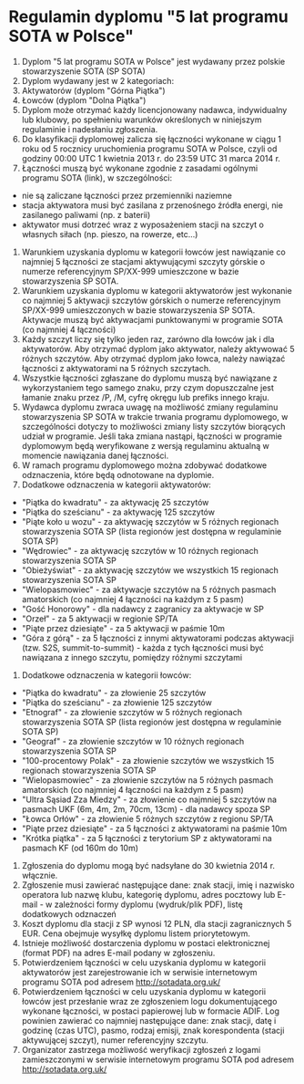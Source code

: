 # Regulamin dyplomu  "5 lat programu SOTA w Polsce"

1. Dyplom "5 lat programu SOTA w Polsce" jest wydawany przez polskie stowarzyszenie SOTA (SP SOTA)
1. Dyplom wydawany jest w 2 kategoriach:
  1. Aktywatorów (dyplom "Górna Piątka")
  2. Łowców (dyplom "Dolna Piątka")
1. Dyplom może otrzymać każdy licencjonowany nadawca, indywidualny lub klubowy, po spełnieniu warunków określonych w niniejszym regulaminie i nadesłaniu zgłoszenia.
1. Do klasyfikacji dyplomowej zalicza się łączności  wykonane w ciągu 1 roku od 5 rocznicy uruchomienia programu SOTA w Polsce, czyli od godziny 00:00 UTC 1 kwietnia 2013 r. do 23:59 UTC 31 marca 2014 r.
1. Łączności muszą być wykonane zgodnie z zasadami ogólnymi programu SOTA (link), w szczególności:
  * nie są zaliczane łączności przez przemienniki naziemne
  * stacja aktywatora musi być zasilana z przenośnego źródła energi, nie zasilanego paliwami (np. z baterii)
  * aktywator musi dotrzeć wraz z wyposażeniem stacji na szczyt o własnych siłach (np. pieszo, na rowerze, etc...)
1. Warunkiem uzyskania dyplomu  w kategorii łowców jest nawiązanie co najmniej 5 łączności ze stacjami aktywującymi szczyty górskie  o numerze referencyjnym SP/XX-999 umieszczone w bazie stowarzyszenia SP SOTA.
1. Warunkiem uzyskania dyplomu w kategorii aktywatorów jest wykonanie co najmniej 5 aktywacji szczytów górskich  o numerze referencyjnym SP/XX-999 umieszczonych w bazie stowarzyszenia SP SOTA. Aktywacje muszą być aktywacjami punktowanymi w programie SOTA (co najmniej 4 łączności)
1. Każdy szczyt liczy się tylko jeden raz, zarówno dla łowców jak i dla aktywatorów. Aby otrzymać dyplom jako aktywator, należy aktywować 5 różnych szczytów. Aby otrzymać dyplom jako łowca, należy nawiązać łączności z aktywatorami na 5 różnych szczytach.
1. Wszystkie łączności zgłaszane do dyplomu muszą być nawiązane z wykorzystaniem tego samego znaku, przy czym dopuszczalne jest łamanie znaku przez /P, /M, cyfrę okręgu lub prefiks innego kraju.
1. Wydawca dyplomu zwraca uwagę na możliwość zmiany regulaminu stowarzyszenia SP SOTA w trakcie trwania programu dyplomowego, w szczególności dotyczy to możliwości zmiany listy szczytów biorących udział w programie. Jeśli taka zmiana nastąpi, łączności w programie dyplomowym będą weryfikowane z wersją regulaminu aktualną w momencie nawiązania danej łączności.
1. W ramach programu dyplomowego można zdobywać dodatkowe odznaczenia, które będą odnotowane na dyplomie.
1. Dodatkowe odznaczenia w kategorii aktywatorów:
  * "Piątka do kwadratu" - za aktywację 25 szczytów
  * "Piątka do sześcianu" - za aktywację 125 szczytów
  * "Piąte koło u wozu" - za aktywację szczytów w 5 różnych regionach stowarzyszenia SOTA SP (lista regionów jest dostępna w regulaminie SOTA SP)
  * "Wędrowiec" - za aktywację szczytów w 10 różnych regionach stowarzyszenia SOTA SP
  * "Obieżyświat" - za aktywację szczytów we wszystkich 15 regionach stowarzyszenia SOTA SP
  * "Wielopasmowiec" - za aktywacje szczytów na 5 różnych pasmach amatorskich (co najmniej 4 łączności na każdym z 5 pasm)
  * "Gość Honorowy" - dla nadawcy z zagranicy za aktywacje w SP
  * "Orzeł" - za 5 aktywacji w regionie SP/TA
  * "Piąte przez dziesiąte" - za 5 aktywacji w paśmie 10m
  * "Góra z górą" - za 5 łączności z innymi aktywatorami podczas aktywacji (tzw. S2S, summit-to-summit) - każda z tych łączności musi być nawiązana z innego szczytu, pomiędzy różnymi szczytami
1. Dodatkowe odznaczenia w kategorii łowców:
  * "Piątka do kwadratu" - za złowienie 25 szczytów
  * "Piątka do sześcianu" - za złowienie 125 szczytów
  * "Etnograf" - za złowienie szczytów w 5 różnych regionach stowarzyszenia SOTA SP (lista regionów jest dostępna w regulaminie SOTA SP)
  * "Geograf" - za złowienie szczytów w 10 różnych regionach stowarzyszenia SOTA SP
  * "100-procentowy Polak" - za złowienie szczytów we wszystkich 15 regionach stowarzyszenia SOTA SP
  * "Wielopasmowiec" - za złowienie szczytów na 5 różnych pasmach amatorskich (co najmniej 4 łączności na każdym z 5 pasm)
  * "Ultra Sąsiad Zza Miedzy" - za złowienie co najmniej 5 szczytów na pasmach UKF (6m, 4m, 2m, 70cm, 13cm) - dla nadawcy spoza SP
  * "Łowca Orłów" - za złowienie 5 różnych szczytów z regionu SP/TA
  * "Piąte przez dziesiąte" - za 5 łączności z aktywatorami na paśmie 10m
  * "Krótka piątka" - za 5 łączności z terytorium SP z aktywatorami na pasmach KF (od 160m do 10m)
1. Zgłoszenia do dyplomu mogą być nadsyłane do 30 kwietnia 2014 r. włącznie.
1. Zgłoszenie musi zawierać następujące dane: znak stacji, imię i nazwisko operatora lub nazwę klubu, kategorię dyplomu, adres pocztowy lub E-mail - w zależności formy dyplomu (wydruk/plik PDF), listę dodatkowych odznaczeń
1. Koszt dyplomu dla stacji z SP wynosi 12 PLN, dla stacji zagranicznych 5 EUR. Cena obejmuje wysyłkę dyplomu listem priorytetowym.
1. Istnieje możliwość dostarczenia dyplomu w postaci elektronicznej (format PDF) na adres E-mail podany w zgłoszeniu.
1. Potwierdzeniem łączności w celu uzyskania dyplomu w kategorii aktywatorów jest zarejestrowanie ich w serwisie internetowym programu SOTA pod adresem http://sotadata.org.uk/
1. Potwierdzeniem łączności w celu uzyskania dyplomu w kategorii łowców jest przesłanie  wraz ze zgłoszeniem logu dokumentującego wykonane łączności, w postaci papierowej lub w formacie ADIF. Log powinien zawierać co najmniej następujące dane: znak stacji, datę i godzinę (czas UTC), pasmo, rodzaj emisji, znak korespondenta (stacji aktywującej szczyt), numer referencyjny szczytu.
1. Organizator zastrzega możliwość weryfikacji zgłoszeń z logami zamieszczonymi w serwisie internetowym programu SOTA pod adresem http://sotadata.org.uk/